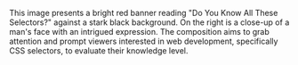 This image presents a bright red banner reading "Do You Know All These Selectors?" against a stark black background. On the right is a close-up of a man's face with an intrigued expression. The composition aims to grab attention and prompt viewers interested in web development, specifically CSS selectors, to evaluate their knowledge level.